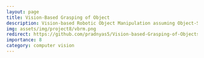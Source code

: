 ```yaml
---
layout: page
title: Vision-Based Grasping of Object
description: Vision-based Robotic Object Manipulation assuming Object-Symmetry
img: assets/img/project8/vbrm.png
redirect: https://github.com/pradnyas5/Vision-based-Grasping-of-Objects-using-Symmetry
importance: 8
category: computer vision
---
```

